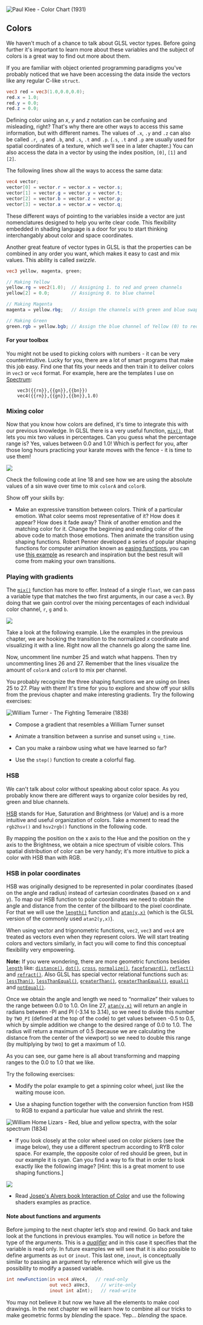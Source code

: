 ![Paul Klee - Color Chart (1931)](klee.jpg)

## Colors

We haven't much of a chance to talk about GLSL vector types. Before going further it's important to learn more about these variables and the subject of colors is a great way to find out more about them. 

If you are familiar with object oriented programming paradigms you've probably noticed that we have been accessing the data inside the vectors like any regular C-like ```struct```.

```glsl
vec3 red = vec3(1.0,0.0,0.0);
red.x = 1.0;
red.y = 0.0;
red.z = 0.0; 
```

Defining color using an *x*, *y* and *z* notation can be confusing and misleading, right? That's why there are other ways to access this same information, but with different names. The values of ```.x```, ```.y``` and ```.z``` can also be called ```.r```, ```.g``` and ```.b```, and ```.s```, ```.t``` and ```.p```. (```.s```, ```.t``` and ```.p``` are usually used for spatial coordinates of a texture, which we'll see in a later chapter.) You can also access the data in a vector by using the index position, ```[0]```, ```[1]``` and ```[2]```.

The following lines show all the ways to access the same data:

```glsl
vec4 vector;
vector[0] = vector.r = vector.x = vector.s;
vector[1] = vector.g = vector.y = vector.t;
vector[2] = vector.b = vector.z = vector.p;
vector[3] = vector.a = vector.w = vector.q;
```

These different ways of pointing to the variables inside a vector are just nomenclatures designed to help you write clear code. This flexibility embedded in shading language is a door for you to start thinking interchangably about color and space coordinates. 

Another great feature of vector types in GLSL is that the properties can be combined in any order you want, which makes it easy to cast and mix values. This ability is called *swizzle*.

```glsl
vec3 yellow, magenta, green;

// Making Yellow 
yellow.rg = vec2(1.0);  // Assigning 1. to red and green channels
yellow[2] = 0.0;        // Assigning 0. to blue channel

// Making Magenta
magenta = yellow.rbg;   // Assign the channels with green and blue swapped

// Making Green
green.rgb = yellow.bgb; // Assign the blue channel of Yellow (0) to red and blue channels 
```

#### For your toolbox

You might not be used to picking colors with numbers - it can be very counterintuitive. Lucky for you, there are a lot of smart programs that make this job easy. Find one that fits your needs and then train it to deliver colors in ```vec3``` or ```vec4``` format. For example, here are the templates I use on [Spectrum](http://www.eigenlogik.com/spectrum/mac):

```
	vec3({{rn}},{{gn}},{{bn}})
	vec4({{rn}},{{gn}},{{bn}},1.0)
```

### Mixing color

Now that you know how colors are defined, it's time to integrate this with our previous knowledge. In GLSL there is a very useful function, [```mix()```](../glossary/?search=mix), that lets you mix two values in percentages. Can you guess what the percentage range is? Yes, values between 0.0 and 1.0! Which is perfect for you, after those long hours practicing your karate moves with the fence - it is time to use them!

![](mix-f.jpg)

Check the following code at line 18 and see how we are using the absolute values of a sin wave over time to mix ```colorA``` and ```colorB```. 

<div class="codeAndCanvas" data="mix.frag"></div>

Show off your skills by:

* Make an expressive transition between colors. Think of a particular emotion. What color seems most representative of it? How does it appear? How does it fade away? Think of another emotion and the matching color for it. Change the beginning and ending color of the above code to match those emotions. Then animate the transition using shaping functions. Robert Penner developed a series of popular shaping functions for computer animation known as [easing functions](http://easings.net/), you can use [this example](../edit.html#06/easing.frag) as research and inspiration but the best result will come from making your own transitions.

### Playing with gradients 

The [```mix()```](../glossary/?search=mix) function has more to offer. Instead of a single ```float```, we can pass a variable type that matches the two first arguments, in our case a ```vec3```. By doing that we gain control over the mixing percentages of each individual color channel, ```r```, ```g``` and ```b```.

![](mix-vec.jpg)

Take a look at the following example. Like the examples in the previous chapter, we are hooking the transition to the normalized *x* coordinate and visualizing it with a line. Right now all the channels go along the same line. 

Now, uncomment line number 25 and watch what happens. Then try uncommenting lines 26 and 27. Remember that the lines visualize the amount of ```colorA``` and ```colorB``` to mix per channel.

<div class="codeAndCanvas" data="gradient.frag"></div>

You probably recognize the three shaping functions we are using on lines 25 to 27. Play with them! It's time for you to explore and show off your skills from the previous chapter and make interesting gradients. Try the following exercises:

![William Turner - The Fighting Temeraire (1838)](turner.jpg)

* Compose a gradient that resembles a William Turner sunset

* Animate a transition between a sunrise and sunset using ```u_time```.

* Can you make a rainbow using what we have learned so far?

* Use the ```step()``` function to create a colorful flag.

### HSB

We can't talk about color without speaking about color space. As you probably know there are different ways to organize color besides by red, green and blue channels. 

[HSB](http://en.wikipedia.org/wiki/HSL_and_HSV) stands for Hue, Saturation and Brightness (or Value) and is a more intuitive and useful organization of colors. Take a moment to read the ```rgb2hsv()``` and ```hsv2rgb()``` functions in the following code. 

By mapping the position on the x axis to the Hue and the position on the y axis to the Brightness, we obtain a nice spectrum of visible colors. This spatial distribution of color can be very handy; it's more intuitive to pick a color with HSB than with RGB.

<div class="codeAndCanvas" data="hsb.frag"></div>

### HSB in polar coordinates

HSB was originally designed to be represented in polar coordinates (based on the angle and radius) instead of cartesian coordinates (based on x and y). To map our HSB function to polar coordinates we need to obtain the angle and distance from the center of the billboard to the pixel coordinate. For that we will use the [```length()```](../glossary/?search=length) function and [```atan(y,x)```](../glossary/?search=atan) (which is the GLSL version of the commonly used ```atan2(y,x)```).  

When using vector and trigonometric functions, ```vec2```, ```vec3``` and ```vec4``` are treated as vectors even when they represent colors. We will start treating colors and vectors similarly, in fact you will come to find this conceptual flexibility very empowering. 

**Note:** If you were wondering, there are more geometric functions besides [```length```](../glossary/?search=length) like: [```distance()```](../glossary/?search=distance), [```dot()```](../glossary/?search=dot), [```cross```](../glossary/?search=cross), [```normalize()```](../glossary/?search=normalize), [```faceforward()```](../glossary/?search=fraceforward), [```reflect()```](../glossary/?search=reflect) and [```refract()```](../glossary/?search=refract). Also GLSL has special vector relational functions such as: [```lessThan()```](../glossary/?search=lessThan), [```lessThanEqual()```](../glossary/?search=lessThanEqual), [```greaterThan()```](../glossary/?search=greaterThan), [```greaterThanEqual()```](../glossary/?search=greaterThanEqual), [```equal()```](../glossary/?search=equal) and [```notEqual()```](../glossary/?search=notEqual).

Once we obtain the angle and length we need to “normalize” their values to the range between 0.0 to 1.0. On line 27, [```atan(y,x)```](../glossary/?search=atan) will return an angle in radians between -PI and PI (-3.14 to 3.14), so we need to divide this number by ```TWO_PI``` (defined at the top of the code) to get values between -0.5 to 0.5, which by simple addition we change to the desired range of 0.0 to 1.0. The radius will return a maximum of 0.5 (because we are calculating the distance from the center of the viewport) so we need to double this range (by multiplying by two) to get a maximum of 1.0.

As you can see, our game here is all about transforming and mapping ranges to the 0.0 to 1.0 that we like.

<div class="codeAndCanvas" data="hsb-colorwheel.frag"></div>

Try the following exercises:

* Modify the polar example to get a spinning color wheel, just like the waiting mouse icon.

* Use a shaping function together with the conversion function from HSB to RGB to expand a particular hue value and shrink the rest.

![William Home Lizars - Red, blue and yellow spectra, with the solar spectrum (1834)](spectrums.jpg)

* If you look closely at the color wheel used on color pickers (see the image below), they use a different spectrum according to RYB color space. For example, the opposite color of red should be green, but in our example it is cyan. Can you find a way to fix that in order to look exactly like the following image? [Hint: this is a great moment to use shaping functions.]

![](colorwheel.png)

* Read [Josep's Alvers book Interaction of Color](http://www.goodreads.com/book/show/111113.Interaction_of_Color) and use the following shaders examples as practice.

<div class="glslGallery" data="160505191155,160505193939,160505200330,160509131554,160509131509,160509131420,160509131240" data-properties="clickRun:editor,openFrameIcon:false,showAuthor:false"></div>

#### Note about functions and arguments

Before jumping to the next chapter let’s stop and rewind. Go back and take look at the functions in previous examples. You will notice ```in``` before the type of the arguments. This is a [*qualifier*](http://www.shaderific.com/glsl-qualifiers/#inputqualifier) and in this case it specifies that the variable is read only. In future examples we will see that it is also possible to define arguments as ```out``` or ```inout```. This last one, ```inout```, is conceptually similar to passing an argument by reference which will give us the possibility to modify a passed variable.

```glsl
int newFunction(in vec4 aVec4,   // read-only 
                out vec3 aVec3,    // write-only
                inout int aInt);   // read-write
```

You may not believe it but now we have all the elements to make cool drawings. In the next chapter we will learn how to combine all our tricks to make geometric forms by *blending* the space. Yep... *blending* the space.


